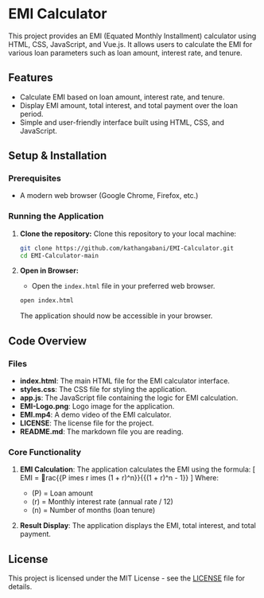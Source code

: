 
# EMI Calculator

This project provides an EMI (Equated Monthly Installment) calculator using HTML, CSS, JavaScript, and Vue.js. It allows users to calculate the EMI for various loan parameters such as loan amount, interest rate, and tenure.

## Features
- Calculate EMI based on loan amount, interest rate, and tenure.
- Display EMI amount, total interest, and total payment over the loan period.
- Simple and user-friendly interface built using HTML, CSS, and JavaScript.

## Setup & Installation

### Prerequisites
- A modern web browser (Google Chrome, Firefox, etc.)

### Running the Application
1. **Clone the repository:**
   Clone this repository to your local machine:
   ```bash
   git clone https://github.com/kathangabani/EMI-Calculator.git
   cd EMI-Calculator-main
   ```

2. **Open in Browser:**
   - Open the `index.html` file in your preferred web browser.
   
   ```bash
   open index.html
   ```

   The application should now be accessible in your browser.

## Code Overview

### Files
- **index.html**: The main HTML file for the EMI calculator interface.
- **styles.css**: The CSS file for styling the application.
- **app.js**: The JavaScript file containing the logic for EMI calculation.
- **EMI-Logo.png**: Logo image for the application.
- **EMI.mp4**: A demo video of the EMI calculator.
- **LICENSE**: The license file for the project.
- **README.md**: The markdown file you are reading.

### Core Functionality
1. **EMI Calculation**: The application calculates the EMI using the formula:
   \[
   EMI = rac{{P 	imes r 	imes (1 + r)^n}}{{(1 + r)^n - 1}}
   \]
   Where:
   - \(P\) = Loan amount
   - \(r\) = Monthly interest rate (annual rate / 12)
   - \(n\) = Number of months (loan tenure)

2. **Result Display**: The application displays the EMI, total interest, and total payment.

## License
This project is licensed under the MIT License - see the [LICENSE](LICENSE) file for details.

